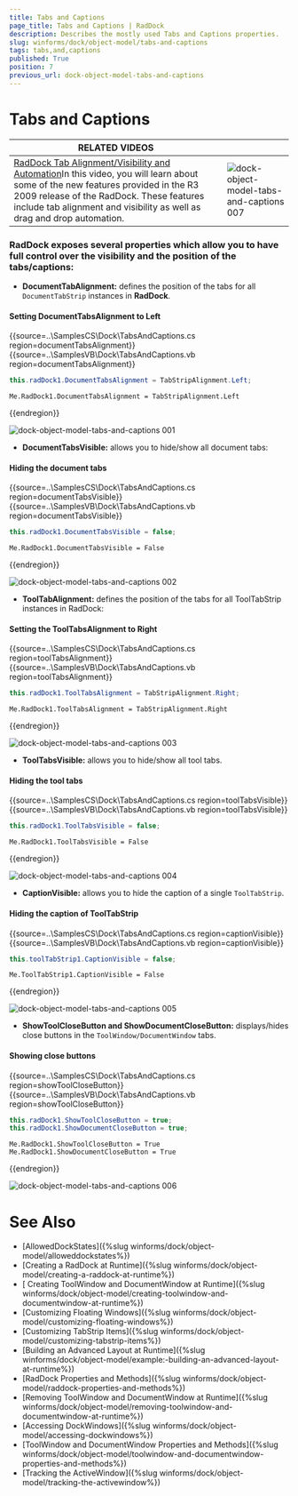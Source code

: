 ```yaml
---
title: Tabs and Captions
page_title: Tabs and Captions | RadDock
description: Describes the mostly used Tabs and Captions properties.
slug: winforms/dock/object-model/tabs-and-captions
tags: tabs,and,captions
published: True
position: 7
previous_url: dock-object-model-tabs-and-captions
---
```


# Tabs and Captions
 
| RELATED VIDEOS |  |
| ------ | ------ |
|[RadDock Tab Alignment/Visibility and Automation](http://tv.telerik.com/watch/winforms/raddock/raddock-tab-alignmentvisibility-automation)In this video, you will learn about some of the new features provided in the R3 2009 release of the RadDock. These features include tab alignment and visibility as well as drag and drop automation.|![dock-object-model-tabs-and-captions 007](images/dock-object-model-tabs-and-captions007.png)|


### __RadDock__ exposes several properties which allow you to have full control over the visibility and the position of the tabs/captions:

* __DocumentTabAlignment:__ defines the position of the tabs for all `DocumentTabStrip` instances in __RadDock__.

#### Setting DocumentTabsAlignment to Left 

{{source=..\SamplesCS\Dock\TabsAndCaptions.cs region=documentTabsAlignment}} 
{{source=..\SamplesVB\Dock\TabsAndCaptions.vb region=documentTabsAlignment}} 

````C#
this.radDock1.DocumentTabsAlignment = TabStripAlignment.Left;

````
````VB.NET
Me.RadDock1.DocumentTabsAlignment = TabStripAlignment.Left

````

{{endregion}} 


![dock-object-model-tabs-and-captions 001](images/dock-object-model-tabs-and-captions001.png)

* __DocumentTabsVisible:__ allows you to hide/show all document tabs:

#### Hiding the document tabs 

{{source=..\SamplesCS\Dock\TabsAndCaptions.cs region=documentTabsVisible}} 
{{source=..\SamplesVB\Dock\TabsAndCaptions.vb region=documentTabsVisible}} 

````C#
this.radDock1.DocumentTabsVisible = false;

````
````VB.NET
Me.RadDock1.DocumentTabsVisible = False

````

{{endregion}} 


![dock-object-model-tabs-and-captions 002](images/dock-object-model-tabs-and-captions002.png)

* __ToolTabAlignment:__ defines the position of the tabs for all ToolTabStrip instances in RadDock:

#### Setting the ToolTabsAlignment to Right 

{{source=..\SamplesCS\Dock\TabsAndCaptions.cs region=toolTabsAlignment}} 
{{source=..\SamplesVB\Dock\TabsAndCaptions.vb region=toolTabsAlignment}} 

````C#
this.radDock1.ToolTabsAlignment = TabStripAlignment.Right;

````
````VB.NET
Me.RadDock1.ToolTabsAlignment = TabStripAlignment.Right

````

{{endregion}} 


![dock-object-model-tabs-and-captions 003](images/dock-object-model-tabs-and-captions003.png)

* __ToolTabsVisible:__ allows you to hide/show all tool tabs.

#### Hiding the tool tabs 

{{source=..\SamplesCS\Dock\TabsAndCaptions.cs region=toolTabsVisible}} 
{{source=..\SamplesVB\Dock\TabsAndCaptions.vb region=toolTabsVisible}} 

````C#
this.radDock1.ToolTabsVisible = false;

````
````VB.NET
Me.RadDock1.ToolTabsVisible = False

````

{{endregion}} 

![dock-object-model-tabs-and-captions 004](images/dock-object-model-tabs-and-captions004.png)

* __CaptionVisible:__ allows you to hide the caption of a single `ToolTabStrip`.

#### Hiding the caption of ToolTabStrip 

{{source=..\SamplesCS\Dock\TabsAndCaptions.cs region=captionVisible}} 
{{source=..\SamplesVB\Dock\TabsAndCaptions.vb region=captionVisible}} 

````C#
this.toolTabStrip1.CaptionVisible = false;

````
````VB.NET
Me.ToolTabStrip1.CaptionVisible = False

````

{{endregion}} 

![dock-object-model-tabs-and-captions 005](images/dock-object-model-tabs-and-captions005.png)

* __ShowToolCloseButton and ShowDocumentCloseButton:__  displays/hides close buttons in the `ToolWindow/DocumentWindow` tabs.

#### Showing close buttons 

{{source=..\SamplesCS\Dock\TabsAndCaptions.cs region=showToolCloseButton}} 
{{source=..\SamplesVB\Dock\TabsAndCaptions.vb region=showToolCloseButton}} 

````C#
this.radDock1.ShowToolCloseButton = true;
this.radDock1.ShowDocumentCloseButton = true;

````
````VB.NET
Me.RadDock1.ShowToolCloseButton = True
Me.RadDock1.ShowDocumentCloseButton = True

````

{{endregion}} 

![dock-object-model-tabs-and-captions 006](images/dock-object-model-tabs-and-captions006.png)

# See Also

* [AllowedDockStates]({%slug winforms/dock/object-model/alloweddockstates%})
* [Creating a RadDock at Runtime]({%slug winforms/dock/object-model/creating-a-raddock-at-runtime%})
* [ Creating ToolWindow and DocumentWindow at Runtime]({%slug winforms/dock/object-model/creating-toolwindow-and-documentwindow-at-runtime%})
* [Customizing Floating Windows]({%slug winforms/dock/object-model/customizing-floating-windows%})
* [Customizing TabStrip Items]({%slug winforms/dock/object-model/customizing-tabstrip-items%})
* [Building an Advanced Layout at Runtime]({%slug winforms/dock/object-model/example:-building-an-advanced-layout-at-runtime%})
* [RadDock Properties and Methods]({%slug winforms/dock/object-model/raddock-properties-and-methods%})
* [Removing ToolWindow and DocumentWindow at Runtime]({%slug winforms/dock/object-model/removing-toolwindow-and-documentwindow-at-runtime%})
* [Accessing DockWindows]({%slug winforms/dock/object-model/accessing-dockwindows%})
* [ToolWindow and DocumentWindow Properties and Methods]({%slug winforms/dock/object-model/toolwindow-and-documentwindow-properties-and-methods%})
* [Tracking the ActiveWindow]({%slug winforms/dock/object-model/tracking-the-activewindow%})
